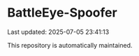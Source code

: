 # BattleEye-Spoofer

Last updated: 2025-07-05 23:41:13

This repository is automatically maintained.
